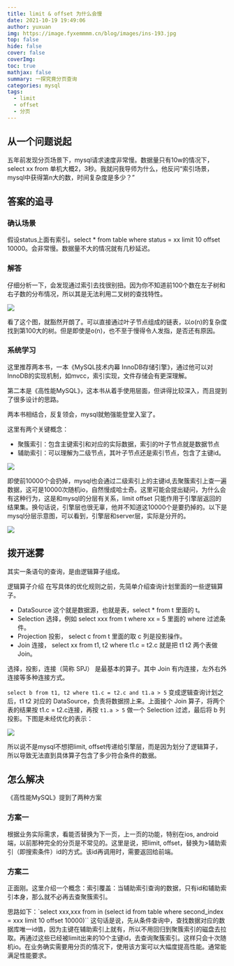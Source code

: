 ```yaml
---
title: limit & offset 为什么会慢
date: 2021-10-19 19:49:06
author: yuxuan
img: https://image.fyxemmmm.cn/blog/images/ins-193.jpg
top: false
hide: false
cover: false
coverImg: 
toc: true
mathjax: false
summary: 一探究竟分页查询
categories: mysql
tags:
  - limit
  - offset
  - 分页
---
```


##  从一个问题说起

五年前发现分页场景下，mysql请求速度非常慢。数据量只有10w的情况下，select xx from 单机大概2，3秒。我就问我导师为什么，他反问“索引场景，mysql中获得第n大的数，时间复杂度是多少？”

## 答案的追寻

### 确认场景

假设status上面有索引。select * from table where status = xx limit 10 offset 10000。会非常慢。数据量不大的情况就有几秒延迟。



### 解答

仔细分析一下，会发现通过索引去找很别扭。因为你不知道前100个数在左子树和右子数的分布情况，所以其是无法利用二叉树的查找特性。

![](https://image.fyxemmmm.cn/blog/images/mysqlfy-0.jpg)

看了这个图，就豁然开朗了。可以直接通过叶子节点组成的链表，以o(n)的复杂度找到第100大的树。但是即使是o(n)，也不至于慢得令人发指，是否还有原因。

### 系统学习

这里推荐两本书，一本《MySQL技术内幕 InnoDB存储引擎》，通过他可以对InnoDB的实现机制，如mvcc，索引实现，文件存储会有更深理解。

第二本是《高性能MySQL》，这本书从着手使用层面，但讲得比较深入，而且提到了很多设计的思路。

两本书相结合，反复领会，mysql就勉强能登堂入室了。

这里有两个关键概念：

- 聚簇索引：包含主键索引和对应的实际数据，索引的叶子节点就是数据节点
- 辅助索引：可以理解为二级节点，其叶子节点还是索引节点，包含了主键id。

![](https://image.fyxemmmm.cn/blog/images/mysqlfy-1.jpg)

即使前10000个会扔掉，mysql也会通过二级索引上的主键id,去聚簇索引上查一遍数据，这可是10000次随机io，自然慢成哈士奇。这里可能会提出疑问，为什么会有这种行为，这是和mysql的分层有关系，limit offset 只能作用于引擎层返回的结果集。换句话说，引擎层也很无辜，他并不知道这10000个是要扔掉的。以下是mysql分层示意图，可以看到，引擎层和server层，实际是分开的。

![](https://image.fyxemmmm.cn/blog/images/mysqlfy-2.jpg)

## 拨开迷雾

其实一条语句的查询，是由逻辑算子组成。

逻辑算子介绍 在写具体的优化规则之前，先简单介绍查询计划里面的一些逻辑算子。

- DataSource 这个就是数据源，也就是表，select * from t 里面的 t。
- Selection 选择，例如 select xxx from t where xx = 5 里面的 where 过滤条件。
- Projection 投影， select c from t 里面的取 c 列是投影操作。
- Join 连接， select xx from t1, t2 where t1.c = t2.c 就是把 t1 t2 两个表做 Join。

选择，投影，连接（简称 SPJ） 是最基本的算子。其中 Join 有内连接，左外右外连接等多种连接方式。

`select b from t1, t2 where t1.c = t2.c and t1.a > 5` 变成逻辑查询计划之后，t1 t2 对应的 DataSource，负责将数据捞上来。上面接个 Join 算子，将两个表的结果按 t1.c = t2.c连接，再按 `t1.a > 5` 做一个 Selection 过滤，最后将 b 列投影。下图是未经优化的表示：

![](https://image.fyxemmmm.cn/blog/images/mysqlfy-3.jpg)

所以说不是mysql不想把limit, offset传递给引擎层，而是因为划分了逻辑算子，所以导致无法直到具体算子包含了多少符合条件的数据。

## 怎么解决

《高性能MySQL》提到了两种方案

### 方案一

根据业务实际需求，看能否替换为下一页，上一页的功能，特别在ios, android端，以前那种完全的分页是不常见的。这里是说，把limit, offset，替换为>辅助索引（即搜索条件）id的方式。该id再调用时，需要返回给前端。

### 方案二

正面刚。这里介绍一个概念：索引覆盖：当辅助索引查询的数据，只有id和辅助索引本身，那么就不必再去查聚簇索引。

思路如下：`select xxx,xxx from in (select id from table where second_index = xxx limit 10 offset 10000)`` 这句话是说，先从条件查询中，查找数据对应的数据库唯一id值，因为主键在辅助索引上就有，所以不用回归到聚簇索引的磁盘去拉取。再通过这些已经被limit出来的10个主键id，去查询聚簇索引。这样只会十次随机io。在业务确实需要用分页的情况下，使用该方案可以大幅度提高性能。通常能满足性能要求。